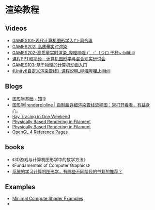 # 渲染教程

## Videos

- [GAMES101-现代计算机图形学入门-闫令琪](https://www.bilibili.com/video/BV1X7411F744)
- [GAMES202: 高质量实时渲染](https://sites.cs.ucsb.edu/~lingqi/teaching/games202.html)
- [GAMES202-高质量实时渲染_哔哩哔哩 (゜-゜)つロ 干杯~-bilibili](https://www.bilibili.com/video/BV1YK4y1T7yY)
- [课程PPT和视频 – 计算机图形学与混合现实研讨会](http://games-cn.org/games202-slidesandvideo/)
- [GAMES103-基于物理的计算机动画入门](https://www.bilibili.com/video/BV12Q4y1S73g)
- [《Unity6自定义渲染管线》课程说明_哔哩哔哩_bilibili](https://www.bilibili.com/video/BV1xu4m1K7NW/?spm_id_from=333.999.0.0&vd_source=ebf06d572d5366b5ef7bc5032fefb08d)

## Blogs

- [图形学基础 - 知乎](https://www.zhihu.com/column/c_1353458500899557376)
- [图形学|renderpipline | 自制超详细渲染管线流程图：常打开看看，有益身心。](https://zhuanlan.zhihu.com/p/261688968)
- [Ray Tracing in One Weekend](https://misterdanb.github.io/raytracinginrust/#outputanimage/addingaprogressindicator)
- [Physically Based Rendering in Filament](https://google.github.io/filament/Filament.html)
- [Physically Based Rendering in Filament](https://google.github.io/filament/Filament.html#materialsystem)
- [OpenGL 4 Reference Pages](https://registry.khronos.org/OpenGL-Refpages/gl4/index.php)

## books

- 《3D游戏与计算机图形学中的数学方法》
- 《Fundamentals of Computer Graphics》
- [系统的学习计算机图形学，有哪些不同阶段的书籍的推荐？](https://www.zhihu.com/question/26720808/answer/761502017)

## Examples

- [Minimal Compute Shader Examples](https://github.com/cinight/MinimalCompute)
- 
